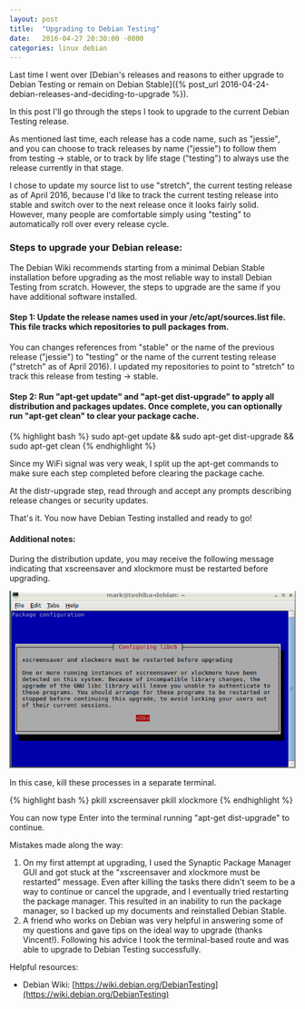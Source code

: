 ```yaml
---
layout: post
title:  "Upgrading to Debian Testing"
date:   2016-04-27 20:30:00 -0800
categories: linux debian
---
```

Last time I went over [Debian's releases and reasons to either upgrade to Debian Testing or remain on Debian Stable]({% post_url 2016-04-24-debian-releases-and-deciding-to-upgrade %}).

In this post I'll go through the steps I took to upgrade to the current Debian Testing release.

As mentioned last time, each release has a code name, such as "jessie", and you can choose to track releases by name ("jessie") to follow them from testing -> stable, or to track by life stage ("testing") to always use the release currently in that stage.

I chose to update my source list to use "stretch", the current testing release as of April 2016, because I'd like to track the current testing release into stable and switch over to the next release once it looks fairly solid.  However, many people are comfortable simply using "testing" to automatically roll over every release cycle.

### Steps to upgrade your Debian release:

The Debian Wiki recommends starting from a minimal Debian Stable installation before upgrading as the most reliable way to install Debian Testing from scratch.  However, the steps to upgrade are the same if you have additional software installed.

#### Step 1: Update the release names used in your /etc/apt/sources.list file.  This file tracks which repositories to pull packages from.

You can changes references from "stable" or the name of the previous release ("jessie") to "testing" or the name of the current testing release ("stretch" as of April 2016).  I updated my repositories to point to "stretch" to track this release from testing -> stable.

#### Step 2: Run "apt-get update" and "apt-get dist-upgrade" to apply all distribution and packages updates.  Once complete, you can optionally run "apt-get clean" to clear your package cache.

{% highlight bash %}
sudo apt-get update && sudo apt-get dist-upgrade && sudo apt-get clean
{% endhighlight %}

Since my WiFi signal was very weak, I split up the apt-get commands to make sure each step completed before clearing the package cache.

At the distr-upgrade step, read through and accept any prompts describing release changes or security updates.

That's it.  You now have Debian Testing installed and ready to go!

#### Additional notes:

During the distribution update, you may receive the following message indicating that xscreensaver and xlockmore must be restarted before upgrading.

![alt-text](/images/20160427_xscreensaver_must_restart.png "Screenshot of the xscreensaver must be restarted dialog")

In this case, kill these processes in a separate terminal.

{% highlight bash %}
pkill xscreensaver
pkill xlockmore
{% endhighlight %}

You can now type Enter into the terminal running "apt-get dist-upgrade" to continue.

Mistakes made along the way:

1. On my first attempt at upgrading, I used the Synaptic Package Manager GUI and got stuck at the "xscreensaver and xlockmore must be restarted" message.  Even after killing the tasks there didn't seem to be a way to continue or cancel the upgrade, and I eventually tried restarting the package manager.  This resulted in an inability to run the package manager, so I backed up my documents and reinstalled Debian Stable.
2. A friend who works on Debian was very helpful in answering some of my questions and gave tips on the ideal way to upgrade (thanks Vincent!).  Following his advice I took the terminal-based route and was able to upgrade to Debian Testing successfully.

Helpful resources:

* Debian  Wiki: [https://wiki.debian.org/DebianTesting](https://wiki.debian.org/DebianTesting)
